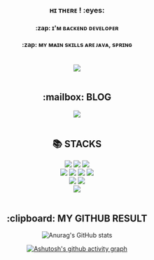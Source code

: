 <div align=center>
  <h3> ʜɪ ᴛʜᴇʀᴇ ! :eyes: </h3>
  <h4> :zap: ɪ'ᴍ ʙᴀᴄᴋᴇɴᴅ ᴅᴇᴠᴇʟᴏᴘᴇʀ </h4>
  <h4> :zap: ᴍʏ ᴍᴀɪɴ sᴋɪʟʟs ᴀʀᴇ ᴊᴀᴠᴀ, sᴘʀɪɴɢ </h4> 
  <br>
<a href="https://hits.seeyoufarm.com"><img src="https://hits.seeyoufarm.com/api/count/incr/badge.svg?url=https%3A%2F%2Fgithub.com%2Fgjbae1212%2Fhit-counter&count_bg=%23393939&title_bg=%23A8A8A6&icon=diaspora.svg&icon_color=%23FFFFFF&title=hits&edge_flat=false"/></a>
 <br>
 <br>
  
  <h2>:mailbox: BLOG </h2>
  <a href="https://geumbari.tistory.com/" target="_blank"><img src="https://img.shields.io/badge/blog-09B3AF?style=flat-square&logo=Storyblok&logoColor=white"/></a>
  <br>
  <br>
    
 <h2>📚 STACKS</h2>
</div>

<div align=center> 
  <img src="https://img.shields.io/badge/java-007396?style=for-the-badge&logo=java&logoColor=white"> 
  <img src="https://img.shields.io/badge/spring-6DB33F?style=for-the-badge&logo=spring&logoColor=white"> 
    <img src="https://img.shields.io/badge/springboot-6DB33F?style=for-the-badge&logo=springboot&logoColor=white"> 
  
  <br>
  
  <img src="https://img.shields.io/badge/html5-E34F26?style=for-the-badge&logo=html5&logoColor=white"> 
  <img src="https://img.shields.io/badge/css-1572B6?style=for-the-badge&logo=css3&logoColor=white"> 
  <img src="https://img.shields.io/badge/javascript-F7DF1E?style=for-the-badge&logo=javascript&logoColor=black"> 
  <img src="https://img.shields.io/badge/jquery-0769AD?style=for-the-badge&logo=jquery&logoColor=white">
  <br>
  
  <img src="https://img.shields.io/badge/oracle-F80000?style=for-the-badge&logo=oracle&logoColor=white"> 
  <img src="https://img.shields.io/badge/mysql-4479A1?style=for-the-badge&logo=mysql&logoColor=white"> 
  <br>
  
  <img src="https://img.shields.io/badge/bootstrap-7952B3?style=for-the-badge&logo=bootstrap&logoColor=white">
  <br>
  <br>
  
   <h2>:clipboard: MY GITHUB RESULT</h2>
  
  ![Anurag's GitHub stats](https://github-readme-stats.vercel.app/api?username=kwonseeun&show_icons=true&theme=dark)
  
[![Ashutosh's github activity graph](https://activity-graph.herokuapp.com/graph?username=kwonseeun&theme=xcode)](https://github.com/kwonseeun/github-readme-activity-graph)</div>
